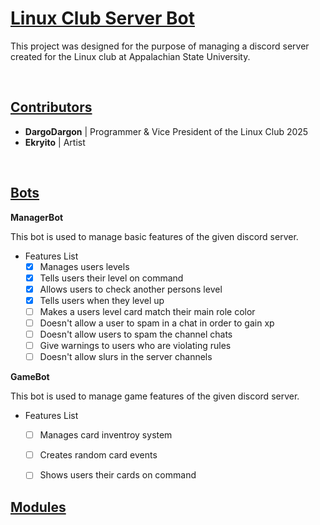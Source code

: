 <!--
@author DargoDargonyx 
@date 08/26/25
-->

# **<ins>Linux Club Server Bot</ins>**

This project was designed for the purpose of managing a discord server created for the Linux club at Appalachian State University.

<br>

## <ins>Contributors</ins>

- **DargoDargon** | Programmer & Vice President of the Linux Club 2025
- **Ekryito** | Artist

<br>

## <ins>Bots</ins>

**ManagerBot**

This bot is used to manage basic features of the given discord server.

- Features List
    - [x] Manages users levels
    - [x] Tells users their level on command
    - [x] Allows users to check another persons level
    - [x] Tells users when they level up
    - [ ] Makes a users level card match their main role color
    - [ ] Doesn't allow a user to spam in a chat in order to gain xp
    - [ ] Doesn't allow users to spam the channel chats
    - [ ] Give warnings to users who are violating rules
    - [ ] Doesn't allow slurs in the server channels

**GameBot**
    
This bot is used to manage game features of the given discord server.

- Features List
    - [ ] Manages card inventroy system
    - [ ] Creates random card events
    - [ ] Shows users their cards on command


## <ins>Modules</ins>

